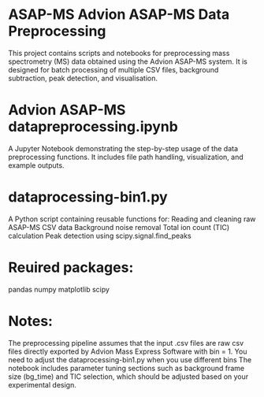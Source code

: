 # ASAP-MS Advion ASAP-MS Data Preprocessing

This project contains scripts and notebooks for preprocessing mass spectrometry (MS) data obtained using the Advion ASAP-MS system. It is designed for batch processing of multiple CSV files, background subtraction, peak detection, and visualisation.

# Advion ASAP-MS datapreprocessing.ipynb
  A Jupyter Notebook demonstrating the step-by-step usage of the data preprocessing functions. It includes file path handling, visualization, and example outputs.
  
# dataprocessing-bin1.py
  A Python script containing reusable functions for:
    Reading and cleaning raw ASAP-MS CSV data
    Background noise removal
    Total ion count (TIC) calculation
    Peak detection using scipy.signal.find_peaks

# Reuired packages:
pandas
numpy
matplotlib
scipy

# Notes:
The preprocessing pipeline assumes that the input .csv files are raw csv files directly exported by Advion Mass Express Software with bin = 1.
You need to adjust the dataprocessing-bin1.py when you use different bins
The notebook includes parameter tuning sections such as background frame size (bg_time) and TIC selection, which should be adjusted based on your experimental design.
